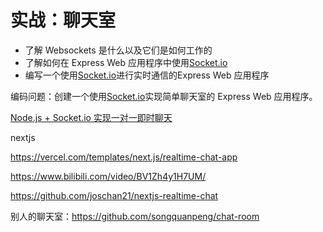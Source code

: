 # 实战：聊天室



- 了解 Websockets 是什么以及它们是如何工作的
- 了解如何在 Express Web 应用程序中使用[Socket.io](http://socket.io/)
- 编写一个使用[Socket.io](http://socket.io/)进行实时通信的Express Web 应用程序

编码问题：创建一个使用[Socket.io](http://socket.io/)实现简单聊天室的 Express Web 应用程序。



[Node.js + Socket.io 实现一对一即时聊天](https://www.nodejs.red/#/nodejs/npm/private-chat-socketio?id=nodejs-socketio-实现一对一即时聊天)

nextjs



https://vercel.com/templates/next.js/realtime-chat-app



https://www.bilibili.com/video/BV1Zh4y1H7UM/

https://github.com/joschan21/nextjs-realtime-chat







别人的聊天室：https://github.com/songquanpeng/chat-room
